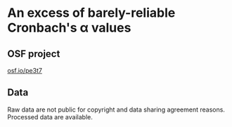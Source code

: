 # An excess of barely-reliable Cronbach's α values

## OSF project

[osf.io/pe3t7](https://osf.io/pe3t7/)

## Data

Raw data are not public for copyright and data sharing agreement reasons. Processed data are available.

